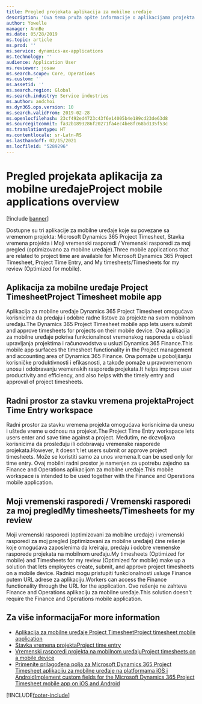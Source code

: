 ```yaml
---
title: Pregled projekata aplikacija za mobilne uređaje
description: 'Ova tema pruža opšte informacije o aplikacijama projekta koje se odnose na vreme: Microsoft Dynamics 365 Project Timesheet, Stavka vremena projekta i Moji vremenski rasporedi / Vremenski rasporedi, koje su dostupne na mobilnom uređaju.'
author: Yowelle
manager: AnnBe
ms.date: 05/28/2019
ms.topic: article
ms.prod: ''
ms.service: dynamics-ax-applications
ms.technology: ''
audience: Application User
ms.reviewer: josaw
ms.search.scope: Core, Operations
ms.custom: ''
ms.assetid: ''
ms.search.region: Global
ms.search.industry: Service industries
ms.author: andchoi
ms.dyn365.ops.version: 10
ms.search.validFrom: 2019-02-28
ms.openlocfilehash: 23cf492ed4723c43f6e14005b4e189cd23de63d8
ms.sourcegitcommit: fa32b1893286f20271fa4ec4be8fc68bd135f53c
ms.translationtype: HT
ms.contentlocale: sr-Latn-RS
ms.lasthandoff: 02/15/2021
ms.locfileid: "5289296"
---
```

# <a name="project-mobile-applications-overview"></a><span data-ttu-id="d72d0-103">Pregled projekata aplikacija za mobilne uređaje</span><span class="sxs-lookup"><span data-stu-id="d72d0-103">Project mobile applications overview</span></span>

[!include [banner](../includes/banner.md)]

<span data-ttu-id="d72d0-104">Dostupne su tri aplikacije za mobilne uređaje koje su povezane sa vremenom projekta: Microsoft Dynamics 365 Project Timesheet, Stavka vremena projekta i Moji vremenski rasporedi / Vremenski rasporedi za moj pregled (optimizovano za mobilne uređaje).</span><span class="sxs-lookup"><span data-stu-id="d72d0-104">Three mobile applications that are related to project time are available for Microsoft Dynamics 365 Project Timesheet, Project Time Entry, and My timesheets/Timesheets for my review (Optimized for mobile).</span></span>

## <a name="project-timesheet-mobile-app"></a><span data-ttu-id="d72d0-105">Aplikacija za mobilne uređaje Project Timesheet</span><span class="sxs-lookup"><span data-stu-id="d72d0-105">Project Timesheet mobile app</span></span>

<span data-ttu-id="d72d0-106">Aplikacija za mobilne uređaje Dynamics 365 Project Timesheet omogućava korisnicima da predaju i odobre radne listove za projekte na svom mobilnom uređaju.</span><span class="sxs-lookup"><span data-stu-id="d72d0-106">The Dynamics 365 Project Timesheet mobile app lets users submit and approve timesheets for projects on their mobile device.</span></span> <span data-ttu-id="d72d0-107">Ova aplikacija za mobilne uređaje pokriva funkcionalnost vremenskog rasporeda u oblasti upravljanja projektima i računovodstva u usluzi Dynamics 365 Finance.</span><span class="sxs-lookup"><span data-stu-id="d72d0-107">This mobile app surfaces the timesheet functionality in the Project management and accounting area of Dynamics 365 Finance.</span></span> <span data-ttu-id="d72d0-108">Ona pomaže u poboljšanju korisničke produktivnosti i efikasnosti, a takođe pomaže u pravovremenom unosu i odobravanju vremenskih rasporeda projekata.</span><span class="sxs-lookup"><span data-stu-id="d72d0-108">It helps improve user productivity and efficiency, and also helps with the timely entry and approval of project timesheets.</span></span>

## <a name="project-time-entry-workspace"></a><span data-ttu-id="d72d0-109">Radni prostor za stavku vremena projekta</span><span class="sxs-lookup"><span data-stu-id="d72d0-109">Project Time Entry workspace</span></span>

<span data-ttu-id="d72d0-110">Radni prostor za stavku vremena projekta omogućava korisnicima da unesu i uštede vreme u odnosu na projekat.</span><span class="sxs-lookup"><span data-stu-id="d72d0-110">The Project Time Entry workspace lets users enter and save time against a project.</span></span> <span data-ttu-id="d72d0-111">Međutim, ne dozvoljava korisnicima da prosleđuju ili odobravaju vremenske rasporede projekata.</span><span class="sxs-lookup"><span data-stu-id="d72d0-111">However, it doesn't let users submit or approve project timesheets.</span></span> <span data-ttu-id="d72d0-112">Može se koristiti samo za unos vremena.</span><span class="sxs-lookup"><span data-stu-id="d72d0-112">It can be used only for time entry.</span></span> <span data-ttu-id="d72d0-113">Ovaj mobilni radni prostor je namenjen za upotrebu zajedno sa Finance and Operations aplikacijom za mobilne uređaje.</span><span class="sxs-lookup"><span data-stu-id="d72d0-113">This mobile workspace is intended to be used together with the Finance and Operations mobile application.</span></span>

## <a name="my-timesheetstimesheets-for-my-review"></a><span data-ttu-id="d72d0-114">Moji vremenski rasporedi / Vremenski rasporedi za moj pregled</span><span class="sxs-lookup"><span data-stu-id="d72d0-114">My timesheets/Timesheets for my review</span></span>

<span data-ttu-id="d72d0-115">Moji vremenski rasporedi (optimizovani za mobilne uređaje) i vremenski rasporedi za moj pregled (optimizovani za mobilne uređaje) čine rešenje koje omogućava zaposlenima da kreiraju, predaju i odobre vremenske rasporede projekata na mobilnom uređaju.</span><span class="sxs-lookup"><span data-stu-id="d72d0-115">My timesheets (Optimized for mobile) and Timesheets for my review (Optimized for mobile) make up a solution that lets employees create, submit, and approve project timesheets on a mobile device.</span></span> <span data-ttu-id="d72d0-116">Radnici mogu pristupiti funkcionalnosti usluge Finance putem URL adrese za aplikaciju.</span><span class="sxs-lookup"><span data-stu-id="d72d0-116">Workers can access the Finance functionality through the URL for the application.</span></span> <span data-ttu-id="d72d0-117">Ovo rešenje ne zahteva Finance and Operations aplikaciju za mobilne uređaje.</span><span class="sxs-lookup"><span data-stu-id="d72d0-117">This solution doesn't require the Finance and Operations mobile application.</span></span>

## <a name="for-more-information"></a><span data-ttu-id="d72d0-118">Za više informacija</span><span class="sxs-lookup"><span data-stu-id="d72d0-118">For more information</span></span>

- [<span data-ttu-id="d72d0-119">Aplikacija za mobilne uređaje Project Timesheet</span><span class="sxs-lookup"><span data-stu-id="d72d0-119">Project timesheet mobile application</span></span>](project-timesheet.md)
- [<span data-ttu-id="d72d0-120">Stavka vremena projekta</span><span class="sxs-lookup"><span data-stu-id="d72d0-120">Project time entry</span></span>]( project-time-entry-mobile-workspace.md)
- [<span data-ttu-id="d72d0-121">Vremenski rasporedi projekta na mobilnom uređaju</span><span class="sxs-lookup"><span data-stu-id="d72d0-121">Project timesheets on a mobile device</span></span>](Mobile-timesheets.md)
- [<span data-ttu-id="d72d0-122">Primenite prilagođena polja za Microsoft Dynamics 365 Project Timesheet aplikaciju za mobilne uređaje na platformama iOS i Android</span><span class="sxs-lookup"><span data-stu-id="d72d0-122">Implement custom fields for the Microsoft Dynamics 365 Project Timesheet mobile app on iOS and Android</span></span>](custom-fields-mobile.md)


[!INCLUDE[footer-include](../includes/footer-banner.md)]